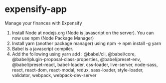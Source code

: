 # expensify-app
Manage your finances with Expensify

1. Install Node at nodejs.org (Node is javascript on the server). You can now use npm (Node Package Manager)
2. Install yarn (another package manager) using npm → npm install -g yarn
3. Babel is a javascript compiler.
4. Add the following using yarn add :
@babel/cli,
@babel/core,
@babel/plugin-proposal-class-properties,
@babel/preset-env,
@babel/preset-react,
babel-loader,
css-loader,
live-server,
node-sass,
react,
react-dom,
react-modal,
redux,
sass-loader,
style-loader,
validator,
webpack,
webpack-dev-server